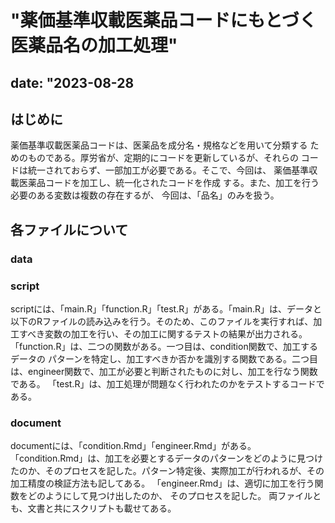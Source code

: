 
# "薬価基準収載医薬品コードにもとづく医薬品名の加工処理"
## date: "2023-08-28 

## はじめに

薬価基準収載医薬品コードは、医薬品を成分名・規格などを用いて分類する
ためのものである。厚労省が、定期的にコードを更新しているが、それらの
コードは統一されておらず、一部加工が必要である。そこで、今回は、
薬価基準収載医薬品コードを加工し、統一化されたコードを作成
する。また、加工を行う必要のある変数は複数の存在するが、
今回は、「品名」のみを扱う。

## 各ファイルについて

### data

### script
scriptには、「main.R」「function.R」「test.R」がある。「main.R」は、データと以下のRファイルの読み込みを行う。そのため、このファイルを実行すれば、加工すべき変数の加工を行い、その加工に関するテストの結果が出力される。
「function.R」は、二つの関数がある。一つ目は、condition関数で、加工するデータの
パターンを特定し、加工すべきか否かを識別する関数である。二つ目は、engineer関数で、加工が必要と判断されたものに対し、加工を行なう関数である。
「test.R」は、加工処理が問題なく行われたのかをテストするコードである。

### document
documentには、「condition.Rmd」「engineer.Rmd」がある。
「condition.Rmd」は、加工を必要とするデータのパターンをどのように見つけたのか、そのプロセスを記した。パターン特定後、実際加工が行われるが、その加工精度の検証方法も記してある。
「engineer.Rmd」は、適切に加工を行う関数をどのようにして見つけ出したのか、
そのプロセスを記した。
両ファイルとも、文書と共にスクリプトも載せてある。


